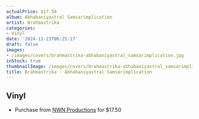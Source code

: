 ```yaml
---
actualPrice: $17.50
album: Abhabaniyastral Samsarimplication
artist: Brahmastrika
categories:
- Vinyl
date: '2024-11-23T06:25:17'
draft: false
images:
- /images/covers/brahmastrika-abhabaniyastral_samsarimplication.jpg
inStock: true
thumbnailImage: /images/covers/brahmastrika-abhabaniyastral_samsarimplication-thumb.jpg
title: Brahmastrika - Abhabaniyastral Samsarimplication
---
```


## Vinyl
* Purchase from [NWN Productions](http://shop.nwnprod.com/index.php?route=product/product&path=75&product_id=20153&sort=pd.name&order=ASC) for $17.50
